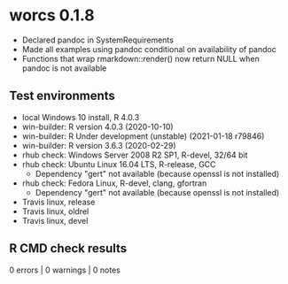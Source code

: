 # worcs 0.1.8

* Declared pandoc in SystemRequirements
* Made all examples using pandoc conditional on availability of pandoc
* Functions that wrap rmarkdown::render() now return NULL when pandoc is not
  available

## Test environments

* local Windows 10 install, R 4.0.3
* win-builder: R version 4.0.3 (2020-10-10)
* win-builder: R Under development (unstable) (2021-01-18 r79846)
* win-builder: R version 3.6.3 (2020-02-29)
* rhub check: Windows Server 2008 R2 SP1, R-devel, 32/64 bit
* rhub check: Ubuntu Linux 16.04 LTS, R-release, GCC
  + Dependency "gert" not available (because openssl is not installed)
* rhub check: Fedora Linux, R-devel, clang, gfortran
  + Dependency "gert" not available (because openssl is not installed)
* Travis linux, release
* Travis linux, oldrel
* Travis linux, devel

## R CMD check results

0 errors | 0 warnings | 0 notes
